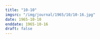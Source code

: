 ```yaml
---
title: "10-10"
imgsrc: "/img/journal/1965/10/10-16.jpg"
date: 1965-10-10
enddate: 1965-10-16
draft: false
---
```


<!-- fix pre-formatted input -->
